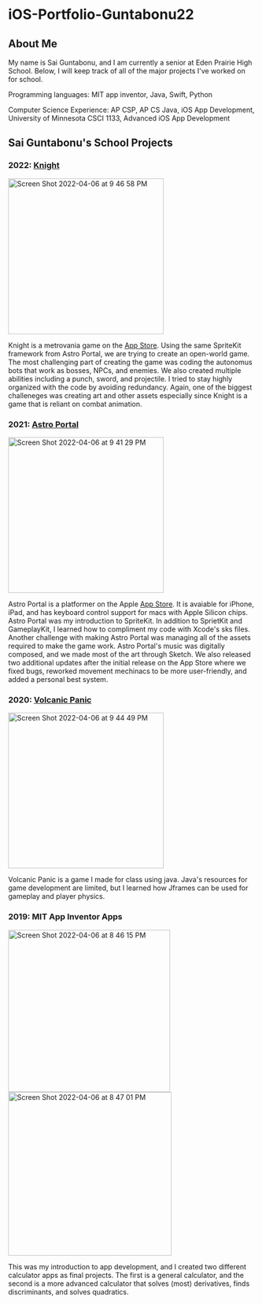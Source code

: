 # iOS-Portfolio-Guntabonu22
## About Me
My name is Sai Guntabonu, and I am currently a senior at Eden Prairie High School. Below, I will keep track of all of the major projects I've worked on for school. 

Programming languages:
MIT app inventor, Java, Swift, Python

Computer Science Experience:
AP CSP, AP CS Java, iOS App Development, University of Minnesota CSCI 1133, Advanced iOS App Development

## Sai Guntabonu's School Projects

### 2022: [Knight](https://github.com/EPHS-iOS/knight.git)

<img width="316" alt="Screen Shot 2022-04-06 at 9 46 58 PM" src="https://user-images.githubusercontent.com/59212272/162110241-4dc1b305-1370-468b-8cf7-4ba7a46f5e87.png">

Knight is a metrovania game on the [App Store](https://apps.apple.com/tt/app/spelunk-knight/id1612481607). Using the same SpriteKit framework from Astro Portal, we are trying to create an open-world game. The most challenging part of creating the game was coding the autonomus bots that work as bosses, NPCs, and enemies. We also created multiple abilities including a punch, sword, and projectile. I tried to stay highly organized with the code by avoiding redundancy. Again, one of the biggest challeneges was creating art and other assets especially since Knight is a game that is reliant on combat animation.

### 2021: [Astro Portal](https://github.com/EPHS-iOS/Astro-Portal.git) 

<img width="316" alt="Screen Shot 2022-04-06 at 9 41 29 PM" src="https://user-images.githubusercontent.com/59212272/162109635-6f534f59-cd96-42fc-83a7-aaa0e5e636f7.png">

Astro Portal is a platformer on the Apple [App Store](https://apps.apple.com/sr/app/astro-portal/id1558706324). It is avaiable for iPhone, iPad, and has keyboard control support for macs with Apple Silicon chips. Astro Portal was my introduction to SpriteKit. In addition to SprietKit and GameplayKit, I learned how to compliment my code with Xcode's sks files. Another challenge with making Astro Portal was managing all of the assets required to make the game work. Astro Portal's music was digitally composed, and we made most of the art through Sketch. We also released two additional updates after the initial release on the App Store where we fixed bugs, reworked movement mechinacs to be more user-friendly, and added a personal best system. 

### 2020: [Volcanic Panic](https://github.com/EPHS-Java-2020/final-post-ap-project-2020-team-idk-name)

<img width="316" alt="Screen Shot 2022-04-06 at 9 44 49 PM" src="https://user-images.githubusercontent.com/59212272/162110007-26c3e749-4fcf-4b04-8912-d75c822d19dc.png">


Volcanic Panic is a game I made for class using java. Java's resources for game development are limited, but I learned how Jframes can be used for gameplay and player physics.

### 2019: MIT App Inventor Apps 

<img width="329" alt="Screen Shot 2022-04-06 at 8 46 15 PM" src="https://user-images.githubusercontent.com/59212272/162103764-63921ce5-7173-4e8a-b022-6b24341b77cc.png">
<img width="332" alt="Screen Shot 2022-04-06 at 8 47 01 PM" src="https://user-images.githubusercontent.com/59212272/162103837-2aa62fb2-bea9-41c3-bbbe-d061ad9747a5.png">

This was my introduction to app development, and I created two different calculator apps as final projects. The first is a general calculator, and the second is a more advanced calculator that solves (most) derivatives, finds discriminants, and solves quadratics. 


